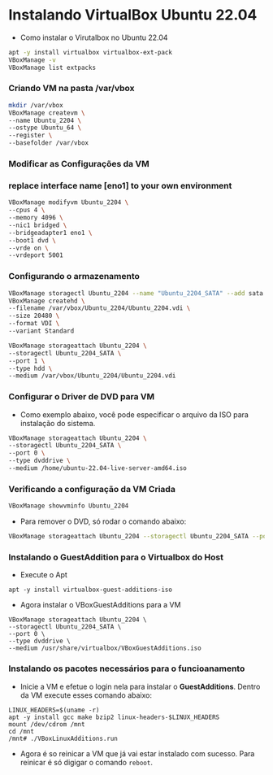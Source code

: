 # Instalando VirtualBox Ubuntu 22.04
 - Como instalar o Virutalbox no Ubuntu 22.04
```sh
apt -y install virtualbox virtualbox-ext-pack
VBoxManage -v
VBoxManage list extpacks
```
### Criando VM na pasta /var/vbox
```sh
mkdir /var/vbox
VBoxManage createvm \
--name Ubuntu_2204 \
--ostype Ubuntu_64 \
--register \
--basefolder /var/vbox
```
### Modificar as Configurações da VM
### replace interface name [eno1] to your own environment
```sh
VBoxManage modifyvm Ubuntu_2204 \
--cpus 4 \
--memory 4096 \
--nic1 bridged \
--bridgeadapter1 eno1 \
--boot1 dvd \
--vrde on \
--vrdeport 5001
```
### Configurando o armazenamento
```sh
VBoxManage storagectl Ubuntu_2204 --name "Ubuntu_2204_SATA" --add sata
VBoxManage createhd \
--filename /var/vbox/Ubuntu_2204/Ubuntu_2204.vdi \
--size 20480 \
--format VDI \
--variant Standard
```
```sh
VBoxManage storageattach Ubuntu_2204 \
--storagectl Ubuntu_2204_SATA \
--port 1 \
--type hdd \
--medium /var/vbox/Ubuntu_2204/Ubuntu_2204.vdi
```
### Configurar o Driver de DVD para VM
 - Como exemplo abaixo, você pode especificar o arquivo da ISO para instalação do sistema.
```sh
VBoxManage storageattach Ubuntu_2204 \
--storagectl Ubuntu_2204_SATA \
--port 0 \
--type dvddrive \
--medium /home/ubuntu-22.04-live-server-amd64.iso
```
### Verificando a configuração da VM Criada
```sh
VBoxManage showvminfo Ubuntu_2204
```
 - Para remover o DVD, só rodar o comando abaixo:
```sh
VBoxManage storageattach Ubuntu_2204 --storagectl Ubuntu_2204_SATA --port 0 --device 0 --medium none
```
### Instalando o GuestAddition para o Virtualbox do Host
 - Execute o Apt
```
apt -y install virtualbox-guest-additions-iso
```
 - Agora instalar o VBoxGuestAdditions para a VM
```
VBoxManage storageattach Ubuntu_2204 \
--storagectl Ubuntu_2204_SATA \
--port 0 \
--type dvddrive \
--medium /usr/share/virtualbox/VBoxGuestAdditions.iso
```
### Instalando os pacotes necessários para o funcioanamento
 - Inicie a VM e efetue o login nela para instalar o **GuestAdditions**. Dentro da VM execute esses comando abaixo:
```
LINUX_HEADERS=$(uname -r)
apt -y install gcc make bzip2 linux-headers-$LINUX_HEADERS
mount /dev/cdrom /mnt
cd /mnt
/mnt# ./VBoxLinuxAdditions.run
```
 - Agora é so reinicar a VM que já vai estar instalado com sucesso. Para reinicar é só digigar o comando `reboot`.